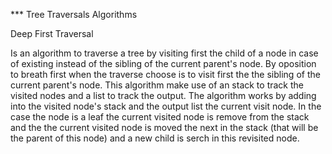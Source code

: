 *** Tree Traversals Algorithms

Deep First Traversal

Is an algorithm to traverse a tree by visiting first the child of a node in case of existing instead of the sibling of the current parent's node. By oposition to breath first when the traverse choose is to visit first the the sibling of the current parent's node.
This algorithm make use of an stack to track the visited nodes and a list to track the output. The algorithm works by adding into the visited node's stack and the output list the current visit node. In the case the node is a leaf the current visited node is remove from the stack and the the current visited node is moved the next in the stack (that will be the parent of this node) and a new child is serch in this revisited node.



